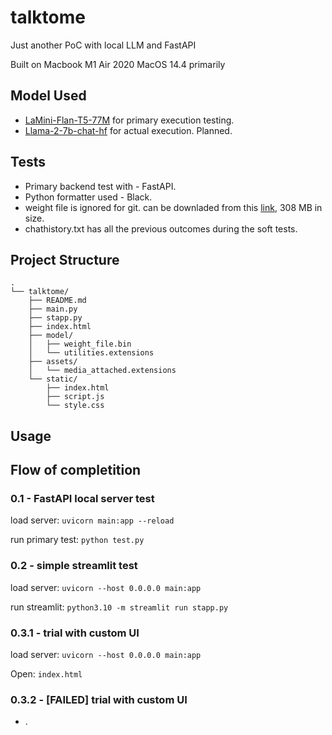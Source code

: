 # talktome
Just another PoC with local LLM and FastAPI

Built on Macbook M1 Air 2020 MacOS 14.4 primarily

## Model Used
- [LaMini-Flan-T5-77M](https://huggingface.co/MBZUAI/LaMini-Flan-T5-77M) for primary execution testing.
- [Llama-2-7b-chat-hf](https://huggingface.co/meta-llama/Llama-2-7b-chat-hf) for actual execution. Planned.


## Tests
- Primary backend test with - FastAPI.
- Python formatter used - Black.
- weight file is ignored for git. can be downladed from this [link](https://huggingface.co/MBZUAI/LaMini-Flan-T5-77M/tree/main), 308 MB in size.
- chathistory.txt has all the previous outcomes during the soft tests.

## Project Structure
```
.
└── talktome/
    ├── README.md
    ├── main.py
    ├── stapp.py
    ├── index.html
    ├── model/
    │   ├── weight_file.bin
    │   └── utilities.extensions
    ├── assets/
    │   └── media_attached.extensions
    └── static/
        ├── index.html
        ├── script.js
        └── style.css
```

## Usage


## Flow of completition

### 0.1 - FastAPI local server test
load server:
 ```uvicorn main:app --reload```

run primary test:
 ```python test.py```


### 0.2 - simple streamlit test
load server:
 ```uvicorn --host 0.0.0.0 main:app```

run streamlit:
 ```python3.10 -m streamlit run stapp.py```


### 0.3.1 - trial with custom UI
load server:
 ```uvicorn --host 0.0.0.0 main:app```

Open: 
 ```index.html``` 


### 0.3.2 - [FAILED] trial with custom UI
- .
